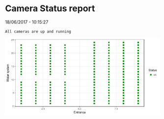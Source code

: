Camera Status report
================
18/06/2017 - 10:15:27

    All cameras are up and running

![](camreport_files/figure-markdown_github/unnamed-chunk-2-1.png)

